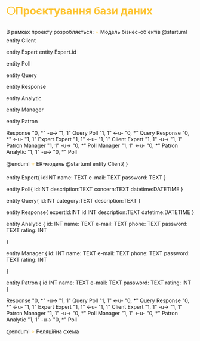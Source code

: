 # <span style="color:#FDC433">🌕Проєктування бази даних</span>

В рамках проекту розробляється: 
<span style="color: #FFC839;"> ⭐️ </span> Модель бізнес-об'єктів 
@startuml
 entity Client
 
 entity Expert
 entity Expert.id
  
 entity Poll
  
 entity Query


 entity Response
  
 entity Analytic
  
 entity Manager

 entity Patron


  Response "0, *" -u-> "1, 1" Query
  Poll "1, 1" <-u- "0, *"  Query
  Response "0, *" <-u- "1, 1" Expert
  Expert "1, 1" <-u- "1, 1" Client
  Expert "1, 1" -u-> "1, 1" Patron
  Manager "1, 1" -u-> "0, *" Poll
  Manager "1, 1" <-u- "0, *" Patron
  Analytic "1, 1" -u-> "0, *"  Poll

  

@enduml
<span style="color: #FFC839;"> ⭐️ </span> ER-модель
@startuml
    entity Client{
  }
  
  entity Expert{
    id:INT
    name: TEXT
    e-mail: TEXT
    password: TEXT
  }
  
  entity Poll{
    id:INT
    description:TEXT
    concern:TEXT
    datetime:DATETIME
  }
  
  entity Query{
    id:INT
    category:TEXT
    description:TEXT
  }


  entity Response{
    expertId:INT
    id:INT
    description:TEXT
    datetime:DATETIME
  }
  
  
  entity Analytic {
    id: INT
    name: TEXT
    e-mail: TEXT
    phone: TEXT
    password: TEXT
    rating: INT
    
  }
  
  entity Manager {
    id: INT
    name: TEXT
    e-mail: TEXT
    phone: TEXT
    password: TEXT
    rating: INT
    
  }

  entity Patron { 
    id:INT
    name: TEXT
    e-mail: TEXT
    password: TEXT
    rating: INT
  }




  Response "0, *" -u-> "1, 1" Query
  Poll "1, 1" <-u- "0, *"  Query
  Response "0, *" <-u- "1, 1" Expert
  Expert "1, 1" <-u- "1, 1" Client
  Expert "1, 1" -u-> "1, 1" Patron
  Manager "1, 1" -u-> "0, *" Poll
  Manager "1, 1" <-u- "0, *" Patron
  Analytic "1, 1" -u-> "0, *"  Poll


 
@enduml
<span style="color: #FFC839;"> ⭐️ </span> Реляційна схема

